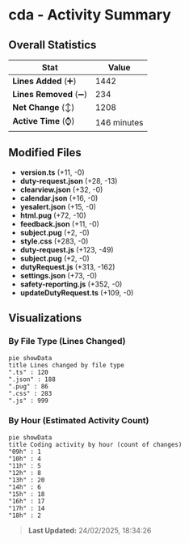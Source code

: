 # cda - Activity Summary 

## Overall Statistics

| Stat                   | Value                                                             |
| ---------------------- | ----------------------------------------------------------------- |
| **Lines Added** (➕)   | 1442                                          |
| **Lines Removed** (➖) | 234                                        |
| **Net Change** (↕)    | 1208                |
| **Active Time** (⌚)   | 146 minutes |


## Modified Files
- **version.ts** (+11, -0)
- **duty-request.json** (+28, -13)
- **clearview.json** (+32, -0)
- **calendar.json** (+16, -0)
- **yesalert.json** (+15, -0)
- **html.pug** (+72, -10)
- **feedback.json** (+11, -0)
- **subject.pug** (+2, -0)
- **style.css** (+283, -0)
- **duty-request.js** (+123, -49)
- **subject.pug** (+2, -0)
- **dutyRequest.js** (+313, -162)
- **settings.json** (+73, -0)
- **safety-reporting.js** (+352, -0)
- **updateDutyRequest.ts** (+109, -0)

## Visualizations

### By File Type (Lines Changed)

```mermaid
pie showData
title Lines changed by file type
".ts" : 120
".json" : 188
".pug" : 86
".css" : 283
".js" : 999
```

### By Hour (Estimated Activity Count)

```mermaid
pie showData
title Coding activity by hour (count of changes)
"09h" : 1
"10h" : 4
"11h" : 5
"12h" : 8
"13h" : 20
"14h" : 6
"15h" : 18
"16h" : 17
"17h" : 14
"18h" : 2
```


> **Last Updated:** 24/02/2025, 18:34:26